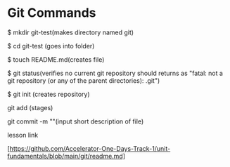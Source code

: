 # Git Commands

$ mkdir git-test(makes directory named git)

$ cd git-test (goes into folder)

$ touch README.md(creates file)

$ git status(verifies no current git repository should returns as "fatal: not a git repository (or any of the parent directories): .git")

 $ git init (creates repository)

git add (stages)

git commit -m ""(input short description of file)

lesson link

[https://github.com/Accelerator-One-Days-Track-1/unit-fundamentals/blob/main/git/readme.md]